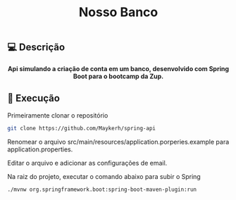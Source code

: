 <div align="center" style="display: flex; flex-direction: column; align-items: center; justify-content: center">
    <h1 align="center">Nosso Banco</h1>
</div>

## :computer: Descrição

<h4 align="center">
   Api simulando a criação de conta em um banco, desenvolvido com Spring Boot para o bootcamp da Zup.
</h4>

## :floppy_disk: Execução

Primeiramente clonar o repositório

```bash
git clone https://github.com/Maykerh/spring-api
```

Renomear o arquivo src/main/resources/application.porperies.example para application.properties.

Editar o arquivo e adicionar as configurações de email. 

Na raiz do projeto, executar o comando abaixo para subir o Spring

```bash
./mvnw org.springframework.boot:spring-boot-maven-plugin:run
```
